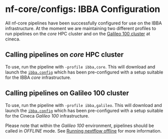 # nf-core/configs: IBBA Configuration

All nf-core pipelines have been successfully configured for use on the IBBA infrastructure. At the moment we are maintaining two different profiles to run
pipelines on the *core* HPC cluster and on the [Galileo 100 cluster](https://docs.hpc.cineca.it/hpc/galileo.html) at cineca.

## Calling pipelines on *core* HPC cluster

To use, run the pipeline with `-profile ibba,core`. This will download and launch the [`ibba.config`](../conf/ibba.config) which has been pre-configured with a setup suitable for the IBBA *core* infrastructure.

## Calling pipelines on Galileo 100 cluster

To use, run the pipeline with `-profile ibba,galileo`. This will download and launch the [`ibba.config`](../conf/ibba.config) which has been pre-configured with a setup suitable for the Cineca *Galileo 100* infrastructure.

Please note that within the *Galileo 100* environment, pipelines should be called in *OFFLINE* mode. See [Running nextflow offline](https://bioinfo-guidelines.readthedocs.io/en/latest/nextflow/troubleshooting.html#running-nextflow-offline) for more information.
